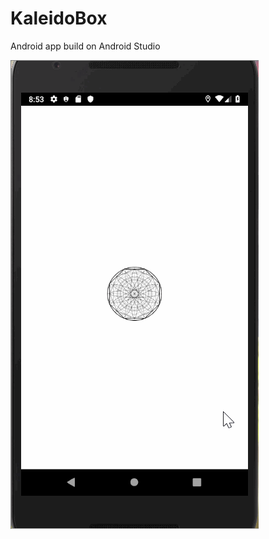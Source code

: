 # KaleidoBox
Android app build on Android Studio


![image](https://github.com/MaureenDEMO/KaleidoBox/blob/master/kaleido.gif)
